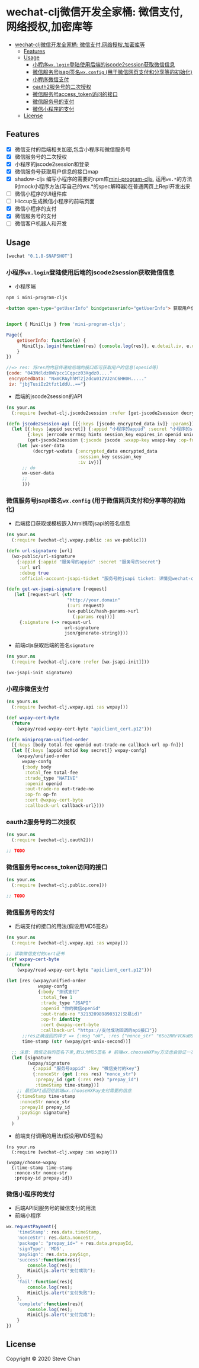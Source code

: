 # wechat-clj微信开发全家桶: 微信支付,网络授权,加密库等

- [wechat-clj微信开发全家桶: 微信支付,网络授权,加密库等](#wechat-clj%E5%BE%AE%E4%BF%A1%E5%BC%80%E5%8F%91%E5%85%A8%E5%AE%B6%E6%A1%B6-%E5%BE%AE%E4%BF%A1%E6%94%AF%E4%BB%98%E7%BD%91%E7%BB%9C%E6%8E%88%E6%9D%83%E5%8A%A0%E5%AF%86%E5%BA%93%E7%AD%89)
  - [Features](#features)
  - [Usage](#usage)
    - [小程序`wx.login`登陆使用后端的jscode2session获取微信信息](#%E5%B0%8F%E7%A8%8B%E5%BA%8Fwxlogin%E7%99%BB%E9%99%86%E4%BD%BF%E7%94%A8%E5%90%8E%E7%AB%AF%E7%9A%84jscode2session%E8%8E%B7%E5%8F%96%E5%BE%AE%E4%BF%A1%E4%BF%A1%E6%81%AF)
    - [微信服务号jsapi签名`wx.config` (用于微信网页支付和分享等的初始化)](#%E5%BE%AE%E4%BF%A1%E6%9C%8D%E5%8A%A1%E5%8F%B7jsapi%E7%AD%BE%E5%90%8Dwxconfig-%E7%94%A8%E4%BA%8E%E5%BE%AE%E4%BF%A1%E7%BD%91%E9%A1%B5%E6%94%AF%E4%BB%98%E5%92%8C%E5%88%86%E4%BA%AB%E7%AD%89%E7%9A%84%E5%88%9D%E5%A7%8B%E5%8C%96)
    - [小程序微信支付](#%E5%B0%8F%E7%A8%8B%E5%BA%8F%E5%BE%AE%E4%BF%A1%E6%94%AF%E4%BB%98)
    - [oauth2服务号的二次授权](#oauth2%E6%9C%8D%E5%8A%A1%E5%8F%B7%E7%9A%84%E4%BA%8C%E6%AC%A1%E6%8E%88%E6%9D%83)
    - [微信服务号access_token访问的接口](#%E5%BE%AE%E4%BF%A1%E6%9C%8D%E5%8A%A1%E5%8F%B7access_token%E8%AE%BF%E9%97%AE%E7%9A%84%E6%8E%A5%E5%8F%A3)
    - [微信服务号的支付](#%E5%BE%AE%E4%BF%A1%E6%9C%8D%E5%8A%A1%E5%8F%B7%E7%9A%84%E6%94%AF%E4%BB%98)
    - [微信小程序的支付](#%E5%BE%AE%E4%BF%A1%E5%B0%8F%E7%A8%8B%E5%BA%8F%E7%9A%84%E6%94%AF%E4%BB%98)
  - [License](#license)

## Features

* [x] 微信支付的后端相关加密,包含小程序和微信服务号
* [x] 微信服务号的二次授权
* [x] 小程序的jscode2session和登录
* [x] 微信服务号获取用户信息的接口map
* [x] shadow-cljs 编写小程序的需要的npm库[mini-program-cljs](https://github.com/chanshunli/wechat-clj/tree/master/mini-program-cljs), 运用`wx.*`的方法时mock小程序方法(写自己的wx.*的spec解释器)在普通网页上Repl开发出来
* [ ] 微信小程序的UI组件库
* [ ] Hiccup生成微信小程序的前端页面
* [x] 微信小程序的支付
* [x] 微信服务号的支付
* [ ] 微信客户机器人和开发

## Usage

```clojure
[wechat "0.1.8-SNAPSHOT"]
```

### 小程序`wx.login`登陆使用后端的jscode2session获取微信信息

* 小程序端

``` bash
npm i mini-program-cljs
```

``` html
<button open-type="getUserInfo" bindgetuserinfo="getUserInfo"> 获取用户信息登陆</button>
```

```js

import { MiniCljs } from 'mini-program-cljs';

Page({
    getUserInfo: function(e) {
      MiniCljs.login(function(res) {console.log(res)}, e.detail.iv, e.detail.encryptedData)
    }
})

//=> res: 将res的内容传递给后端的接口即可获取用户的信息(openid等)
{code: "043Ndldz0WVpcc1Cqpcz03Xgdz0...."
 encryptedData: "NxmCRAyhhMT2jzdcu012VJznC6HH0H....."
 iv: "jbjTusiIz2tfzt1ddU..=="}

```
* 后端的jscode2session的API

```clojure
(ns your.ns
  (:require [wechat-clj.jscode2session :refer [get-jscode2session decrypt-wxdata]]))

(defn jscode2session-api [{{:keys [jscode encrypted_data iv]} :params}]
  (let [{:keys [appid secret]} {:appid "小程序的appid" :secret "小程序的secret"}
        {:keys [errcode errmsg hints session_key expires_in openid unionid]}
        (get-jscode2session {:jscode jscode :wxapp-key wxapp-key :op-fn #(identity %)})]
    (let [wx-user-data
          (decrypt-wxdata {:encrypted_data encrypted_data
                           :session_key session_key
                           :iv iv})]
      ;; do
      wx-user-data
      ;;
      )))
```

### 微信服务号jsapi签名`wx.config` (用于微信网页支付和分享等的初始化)
* 后端接口获取或模板嵌入html携带jsapi的签名信息

```clojure
(ns your.ns
  (:require [wechat-clj.wxpay.public :as wx-public]))

(defn url-signature [url]
  (wx-public/url-signature
    {:appid {:appid "服务号的appid" :secret "服务号的secret"}
     :url url
     :debug true
     :official-account-jsapi-ticket "服务号的jsapi ticket: 详情见wechat-clj.public.core的文档"}))

(defn get-wx-jsapi-signature [request]
   (let [request-url (str
                       "http://your.domain"
                       (:uri request)
                       (wx-public/hash-params->url
                         (:params req)))]
     {:signature (-> request-url
                      url-signature
                      json/generate-string)}))
```
* 前端cljs获取后端的签名`signature`

```clojure
(ns your.ns
  (:require [wechat-clj.core :refer [wx-jsapi-init]]))

(wx-jsapi-init signature)

```
### 小程序微信支付

``` clojure
(ns yours.ns
  (:require [wechat-clj.wxpay.api :as wxpay]))

(def wxpay-cert-byte
  (future
    (wxpay/read-wxpay-cert-byte "apiclient_cert.p12")))

(defn miniprogram-unified-order
  [{:keys [body total-fee openid out-trade-no callback-url op-fn]}]
  (let [{:keys [appid mchid key secret]} wxpay-confg]
    (wxpay/unified-order
      wxpay-confg
      {:body body
       :total_fee total-fee
       :trade_type "NATIVE"
       :openid openid
       :out-trade-no out-trade-no
       :op-fn op-fn
       :cert @wxpay-cert-byte
       :callback-url callback-url})))
```

### oauth2服务号的二次授权

``` clojure
(ns your.ns
  (:require [wechat-clj.oauth2]))

;; TODO

```
### 微信服务号access_token访问的接口

``` clojure
(ns your.ns
  (:require [wechat-clj.public.core]))

;; TODO
```

### 微信服务号的支付

* 后端支付的接口的用法(假设用MD5签名)

``` clojure
(ns your.ns
  (:require [wechat-clj.wxpay.api :as wxpay]))

;; 读取微信支付的cert证书
(def wxpay-cert-byte
  (future
    (wxpay/read-wxpay-cert-byte "apiclient_cert.p12")))

(let [res (wxpay/unified-order
            wxpay-confg
            {:body "测试支付"
             :total_fee 1
             :trade_type "JSAPI"
             :openid "你的微信openid"
             :out-trade-no "321320989890312(交易id)"
             :op-fn identity
             :cert @wxpay-cert-byte
             :callback-url "https://支付成功回调的api接口"})
      ;;res正确返回的样子 => {:msg "ok", :res {"nonce_str" "6So2RRrVGKuBSxxxx", "code_url" "weixin://wxpay/bizpayurl?pr=2KEuxxx", "appid" "wxcxxxxx1121", "sign" "B4ACAE399E2307252xxxxx11", "trade_type" "JSAPI", "return_msg" "OK", "result_code" "SUCCESS", "mch_id" "13125434531", "return_code" "SUCCESS", "prepay_id" "wx022007560531243142423317900"}, :out_trade_no "aasdas321312asdds3123"}
      time-stamp (str (wxpay/get-unix-second))]

  ;; 注意: 微信之后的签名下单,默认为MD5签名 # 前端wx.chooseWXPay方法也会验证一次后端的签名是否一致
  (let [signature
        (wxpay/signature
          {:appid "服务号appid" :key "微信支付的key"}
          {:nonceStr (get (:res res) "nonce_str")
           :prepay_id (get (:res res) "prepay_id")
           :timeStamp time-stamp})]
    ;; 最后API返回给前端wx.chooseWXPay支付需要的信息
    {:timeStamp time-stamp
     :nonceStr nonce_str
     :prepayId prepay_id
     :paySign signature}
    )
  )

```

* 前端支付调用的用法(假设用MD5签名)

```clojurescript
(ns your.ns
  (:require [wechat-clj.wxpay :as wxpay]))

(wxpay/choose-wxpay
  {:time-stamp time-stamp
   :nonce-str nonce-str
   :prepay-id prepay-id})

```

### 微信小程序的支付
* 后端API同服务号的微信支付的用法
* 前端小程序
```js
wx.requestPayment({
    'timeStamp': res.data.timeStamp,
    'nonceStr': res.data.nonceStr,
    'package': "prepay_id=" + res.data.prepayId,
    'signType': 'MD5',
    'paySign': res.data.paySign,
    'success':function(res){
        console.log(res);
        MiniCljs.alert("支付成功");
    },
    'fail':function(res){
        console.log(res);
        MiniCljs.alert("支付失败");
    },
    'complete':function(res){
        console.log(res);
        MiniCljs.alert("支付完成");
    }
})
```
## License

Copyright © 2020 Steve Chan
